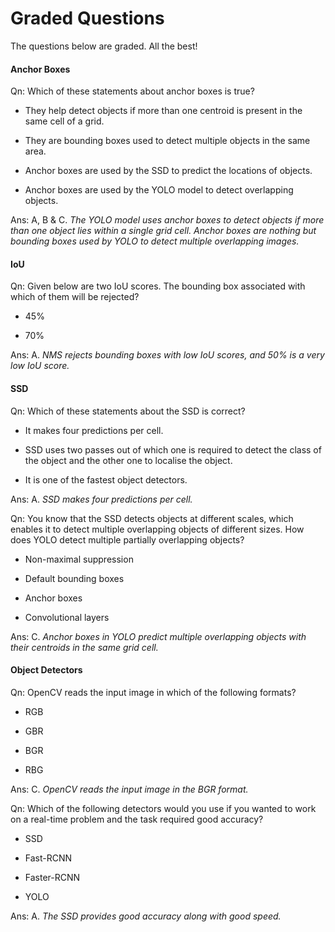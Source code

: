 # Graded Questions

The questions below are graded. All the best!

#### Anchor Boxes

Qn: Which of these statements about anchor boxes is true?

- They help detect objects if more than one centroid is present in the same cell of a grid.

- They are bounding boxes used to detect multiple objects in the same area.

- Anchor boxes are used by the SSD to predict the locations of objects.

- Anchor boxes are used by the YOLO model to detect overlapping objects.

Ans: A, B & C. *The YOLO model uses anchor boxes to detect objects if more than one object lies within a single grid cell. Anchor boxes are nothing but bounding boxes used by YOLO to detect multiple overlapping images.*

#### IoU

Qn: Given below are two IoU scores. The bounding box associated with which of them will be rejected?

- 45%

- 70%

Ans: A. *NMS rejects bounding boxes with low IoU scores, and 50% is a very low IoU score.*

#### SSD

Qn: Which of these statements about the SSD is correct?

- It makes four predictions per cell.

- SSD uses two passes out of which one is required to detect the class of the object and the other one to localise the object.

- It is one of the fastest object detectors.

Ans: A. *SSD makes four predictions per cell.*

Qn: You know that the SSD detects objects at different scales, which enables it to detect multiple overlapping objects of different sizes. How does YOLO detect multiple partially overlapping objects?

- Non-maximal suppression

- Default bounding boxes

- Anchor boxes

- Convolutional layers

Ans: C. *Anchor boxes in YOLO predict multiple overlapping objects with their centroids in the same grid cell.*

#### Object Detectors

Qn: OpenCV reads the input image in which of the following formats?

- RGB

- GBR

- BGR

- RBG

Ans: C. *OpenCV reads the input image in the BGR format.*

Qn: Which of the following detectors would you use if you wanted to work on a real-time problem and the task required good accuracy?

- SSD

- Fast-RCNN

- Faster-RCNN

- YOLO

Ans: A. *The SSD provides good accuracy along with good speed.*
